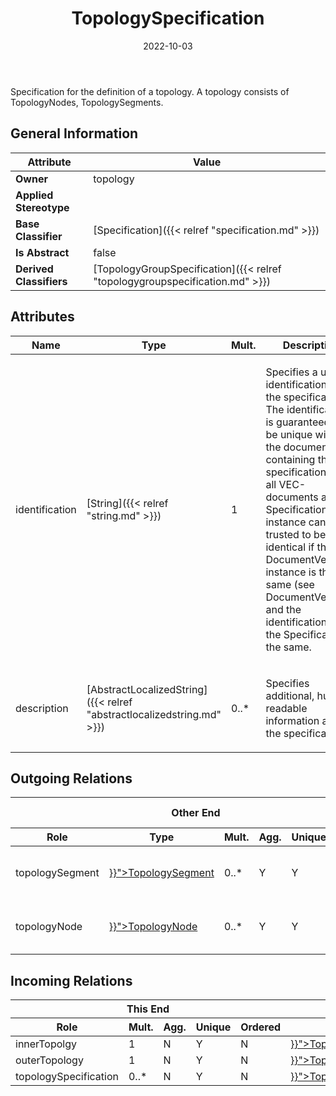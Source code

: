 ﻿---
title: TopologySpecification
toc: false
type: specs
date: "2022-10-03"
draft: false
specification: VEC
version: 2.0.1
documentType: "Recommendation"
elementType: Class
classes:
  - TopologySpecification
menu_name: vec-2.0.1
---
<p> Specification for the definition of a topology. A topology consists of TopologyNodes, TopologySegments.      </p>

## General Information

| Attribute               | Value |
|-------------------------|-------|
| **Owner**               | topology |
| **Applied Stereotype**  |   |
| **Base Classifier**     | [Specification]({{< relref "specification.md" >}})<br/>  |
| **Is Abstract**         | false |
| **Derived Classifiers** | [TopologyGroupSpecification]({{< relref "topologygroupspecification.md" >}}) |

## Attributes
|  Name  |  Type  |  Mult.  |  Description  |  Owning Classifier  |
|--------|--------|---------|---------------|--------------|
|identification| [String]({{< relref "string.md" >}}) | 1 | <p> Specifies a unique identification of the specification. The identification is guaranteed to be unique within the document containing the specification. For all VEC-documents a Specification-instance can be trusted to be identical if the DocumentVersion-instance is the same (see DocumentVersion) and the identification of the Specification is the same.      </p> | [Specification]({{< relref "specification.md" >}}) |
|description| [AbstractLocalizedString]({{< relref "abstractlocalizedstring.md" >}}) | 0..* | <p> Specifies additional, human readable information about the specification.      </p> | [Specification]({{< relref "specification.md" >}}) |

## Outgoing Relations
<table>
    <thead>
        <tr>
           <th colspan="6">Other End</th>
           <th colspan="1">This End</th>
           <th colspan="1">General</th>
        </tr>
        <tr>
           <th>Role</th>
           <th>Type</th>
           <th>Mult.</th>
           <th>Agg.</th>
           <th>Unique</th>
           <th>Ordered</th>
           <th>Mult.</th>
           <th>Description</th>
        </tr>
    <thead>
    <tbody>
    <tr>
        <td>topologySegment</td>
        <td><a href="{{< relref "topologysegment.md" >}}">TopologySegment</a></td>
        <td>0..*</td>
        <td>Y</td>
        <td>Y</td>
        <td>N</td>
        <td>1</td>
        <td>Specifies the TopologySegments defined by the TopologySpecification.</td>
    </tr>
    <tr>
        <td>topologyNode</td>
        <td><a href="{{< relref "topologynode.md" >}}">TopologyNode</a></td>
        <td>0..*</td>
        <td>Y</td>
        <td>Y</td>
        <td>N</td>
        <td>1</td>
        <td>Specifies the TopologyNodes defined by the TopologySpecification.</td>
    </tr>
    </tbody>
</table>

##  Incoming Relations
<table>
    <thead>
        <tr>
           <th colspan="5">This End</th>
           <th colspan="2">Other End</th>
           <th colspan="1">General</th>
        </tr>
        <tr>
           <th>Role</th>
           <th>Mult.</th>
           <th>Agg.</th>
           <th>Unique</th>
           <th>Ordered</th>
           <th>Type</th>
           <th>Mult.</th>
           <th>Description</th>
        </tr>
    <thead>
    <tbody>
    <tr>
        <td>innerTopolgy</td>
        <td>1</td>
        <td>N</td>
        <td>Y</td>
        <td>N</td>
        <td><a href="{{< relref "topologymappingspecification.md" >}}">TopologyMappingSpecification</a></td>
        <td></td>
        <td></td>
    </tr>
    <tr>
        <td>outerTopology</td>
        <td>1</td>
        <td>N</td>
        <td>Y</td>
        <td>N</td>
        <td><a href="{{< relref "topologymappingspecification.md" >}}">TopologyMappingSpecification</a></td>
        <td></td>
        <td></td>
    </tr>
    <tr>
        <td>topologySpecification</td>
        <td>0..*</td>
        <td>N</td>
        <td>Y</td>
        <td>N</td>
        <td><a href="{{< relref "topologygroupspecification.md" >}}">TopologyGroupSpecification</a></td>
        <td>0..*</td>
        <td></td>
    </tr>
    </tbody>
</table>



